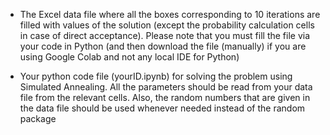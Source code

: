 - The Excel data file where all the boxes corresponding to 10 iterations are filled with values of the solution (except the probability calculation cells in case of direct acceptance). Please note that you must fill the file via your code in Python (and then download the file (manually) if you are using Google Colab and not any local IDE for Python)

- Your python code file (yourID.ipynb) for solving the problem using Simulated Annealing. All the parameters should be read from your data file from the relevant cells. Also, the random numbers that are given in the data file should be used whenever needed instead of the random package
